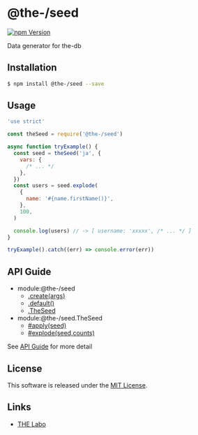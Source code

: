 @the-/seed
==========

<!---
This file is generated by @the-/templates. Do not update manually.
--->

<!-- Badge Start -->
<a name="badges"></a>

[![npm Version][bd_npm_shield_url]][bd_npm_url]

[bd_repo_url]: https://github.com/the-labo/the
[bd_npm_url]: http://www.npmjs.org/package/@the-/seed
[bd_npm_shield_url]: http://img.shields.io/npm/v/@the-/seed.svg?style=flat

<!-- Badge End -->


<!-- Description Start -->
<a name="description"></a>

Data generator for the-db

<!-- Description End -->


<!-- Overview Start -->
<a name="overview"></a>




<!-- Overview End -->


<!-- Sections Start -->
<a name="sections"></a>

<!-- Section from "doc/readme/01.Installation.md.hbs" Start -->

<a name="section-doc-readme-01-installation-md"></a>

Installation
-----

```bash
$ npm install @the-/seed --save
```


<!-- Section from "doc/readme/01.Installation.md.hbs" End -->

<!-- Section from "doc/readme/02.Usage.md.hbs" Start -->

<a name="section-doc-readme-02-usage-md"></a>

Usage
---------

```javascript
'use strict'

const theSeed = require('@the-/seed')

async function tryExample() {
  const seed = theSeed('ja', {
    vars: {
      /* ... */
    },
  })
  const users = seed.explode(
    {
      name: '#{name.firstName()}',
    },
    100,
  )

  console.log(users) // -> [ username: 'xxxxx', /* ... */ ]
}

tryExample().catch((err) => console.error(err))

```


<!-- Section from "doc/readme/02.Usage.md.hbs" End -->


<!-- Sections Start -->

<a name="api"></a>

## API Guide


- module:@the-/seed
  - [.create(args)](./doc/api/api.md#module_@the-/seed.create)
  - [.default()](./doc/api/api.md#module_@the-/seed.default)
  - [.TheSeed](./doc/api/api.md#module_@the-/seed.TheSeed)
- module:@the-/seed.TheSeed
  - [#apply(seed)](./doc/api/api.md#module_@the-/seed.TheSeed#apply)
  - [#explode(seed,counts)](./doc/api/api.md#module_@the-/seed.TheSeed#explode)

See [API Guide](./doc/api/api.md) for more detail


<!-- LICENSE Start -->
<a name="license"></a>

License
-------
This software is released under the [MIT License](https://github.com/the-labo/the/blob/master/LICENSE).

<!-- LICENSE End -->


<!-- Links Start -->
<a name="links"></a>

Links
------

+ [THE Labo][the_labo_url]

[the_labo_url]: https://github.com/the-labo

<!-- Links End -->
